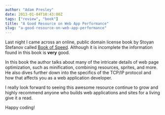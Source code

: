 ```yaml
---
author: "Adam Presley"
date: 2013-01-04T10:43:00Z
tags: ["review", "book"]
title: "A Good Resource on Web App Performance"
slug: "a-good-resource-on-web-app-performance"
---
```


Last night I came across an online, public domain license book by Stoyan
Stefanov called [Book of Speed](http://www.bookofspeed.com/index.html). Although it is incomplete the
information found in this book is **very** good.

In this book the author talks about many of the intricate details of web
page optimization, such as minification, combining resources, sprites,
and more. He also dives further down into the specifics of the TCP/IP
protocol and how that affects you as a web application developer.

I really look forward to seeing this awesome resource continue to grow
and highly recommend anyone who builds web applications and sites for a
living give it a read.

Happy coding!
